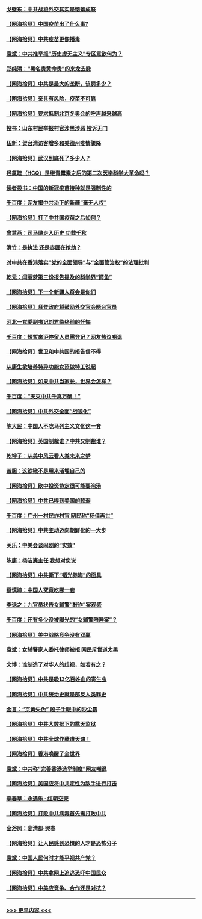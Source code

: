 #### [戈壁东：中共战狼外交其实是恼羞成怒](../pages/nsc993/n12880392.md?t=04151401) 
#### [【网海拾贝】中国疫苗出了什么事?](../pages/nsc993/n12879124.md?t=04151401) 
#### [【网海拾贝】中共疫苗更像播毒](../pages/nsc993/n12876631.md?t=04151401) 
#### [袁斌：中共推举报“历史虚无主义”专区意欲何为？](../pages/nsc993/n12876530.md?t=04151401) 
#### [郑纯清：“黑名贵黄命贵”的来龙去脉](../pages/nsc993/n12875589.md?t=04151401) 
#### [【网海拾贝】中共是最大的垄断，该罚多少？](../pages/nsc993/n12874006.md?t=04151401) 
#### [【网海拾贝】亲共有风险，疫苗不可靠](../pages/nsc993/n12872224.md?t=04151401) 
#### [【网海拾贝】要求抵制北京冬奥会的呼声越来越高](../pages/nsc993/n12868962.md?t=04151401) 
#### [投书：山东村民举报村官涉黑涉恶 投诉无门](../pages/nsc993/n12869726.md?t=04151401) 
#### [伍新：贺台湾访客增多和美德州疫情骤降](../pages/nsc993/n12865651.md?t=04151401) 
#### [【网海拾贝】武汉到底死了多少人？](../pages/nsc993/n12863707.md?t=04151401) 
#### [羟氯喹（HCQ）是继青霉素之后的第二次医学科学大革命吗？](../pages/nsc993/n12638564.md?t=04151401) 
#### [读者投书：中国的新冠疫苗接种就是强制性的](../pages/nsc993/n12859932.md?t=04151401) 
#### [千百度：网友揭中共治下的新疆“毫无人权”](../pages/nsc993/n12858385.md?t=04151401) 
#### [【网海拾贝】打了中共国疫苗之后如何？](../pages/nsc993/n12857866.md?t=04151401) 
#### [曾慧燕：司马璐走入历史 功载千秋](../pages/nsc993/n12856996.md?t=04151401) 
#### [清竹：是执法 还是赤匪在抢劫？](../pages/nsc993/n12856952.md?t=04151401) 
#### [对中共在香港落实“党的全面领导”与“全面管治权”的法理批判](../pages/nsc993/n12856929.md?t=04151401) 
#### [乾元：闫丽梦第三份报告提及的科学界“鳄鱼”](../pages/nsc993/n12855985.md?t=04151401) 
#### [【网海拾贝】下一个新疆人将会是你们](../pages/nsc993/n12855864.md?t=04151401) 
#### [【网海拾贝】拜登政府将鼓励外交官会晤台官员](../pages/nsc993/n12853615.md?t=04151401) 
#### [河北一党委副书记刘君临终前的忏悔](../pages/nsc993/n12849420.md?t=04151401) 
#### [千百度：短暂来沪停留人员需登记？网友热议嘲讽](../pages/nsc993/n12853497.md?t=04151401) 
#### [【网海拾贝】世卫和中共国的报告信不得](../pages/nsc993/n12850902.md?t=04151401) 
#### [从康生欲培养特异功能女孩做特工说起](../pages/nsc993/n12849289.md?t=04151401) 
#### [【网海拾贝】如果中共当家长，世界会怎样？](../pages/nsc993/n12848436.md?t=04151401) 
#### [千百度：“天灭中共千真万确！”](../pages/nsc993/n12845659.md?t=04151401) 
#### [【网海拾贝】中共外交全面“战狼化”](../pages/nsc993/n12845607.md?t=04151401) 
#### [陈大民：中国人不吃马列主义文化这一套](../pages/nsc993/n12842496.md?t=04151401) 
#### [【网海拾贝】英国制裁谁？中共又制裁谁？](../pages/nsc993/n12840909.md?t=04151401) 
#### [乾坤子：从美中风云看人类未来之梦](../pages/nsc993/n12840590.md?t=04151401) 
#### [苦胆：这铁锹不是用来活埋自己的](../pages/nsc993/n12839512.md?t=04151401) 
#### [【网海拾贝】欧中投资协定很可能要泡汤](../pages/nsc993/n12835122.md?t=04151401) 
#### [【网海拾贝】中共已嗅到美国的软弱](../pages/nsc993/n12832411.md?t=04151401) 
#### [千百度：广州一村民炸村官 网民称“杨佳再世”](../pages/nsc993/n12832380.md?t=04151401) 
#### [【网海拾贝】中共主动迈向朝鲜化的一大步](../pages/nsc993/n12829887.md?t=04151401) 
#### [关乐：中美会谈闹剧的“实效”](../pages/nsc993/n12826698.md?t=04151401) 
#### [陈康：杨洁篪主任  我想对您说](../pages/nsc993/n12826609.md?t=04151401) 
#### [【网海拾贝】中共撕下“韬光养晦”的面具](../pages/nsc993/n12826459.md?t=04151401) 
#### [蔡慎坤：中国人究竟吃哪一套](../pages/nsc993/n12826010.md?t=04151401) 
#### [李退之：九官员状告女辅警“敲诈”案观感](../pages/nsc993/n12823984.md?t=04151401) 
#### [千百度：还有多少没被曝光的“女辅警陪睡案”？](../pages/nsc993/n12822136.md?t=04151401) 
#### [【网海拾贝】美中战略竞争没有双赢](../pages/nsc993/n12822105.md?t=04151401) 
#### [袁斌：女辅警家人委托律师被拒 网民斥世道太黑](../pages/nsc993/n12822004.md?t=04151401) 
#### [文博：谁制造了对华人的歧视，如若有之？](../pages/nsc993/n12821635.md?t=04151401) 
#### [【网海拾贝】中共是吸13亿百姓血的寄生虫](../pages/nsc993/n12819191.md?t=04151401) 
#### [【网海拾贝】中共统治史就是部反人类罪史](../pages/nsc993/n12816738.md?t=04151401) 
#### [金言：“京黄失色” 段子手眼中的沙尘暴](../pages/nsc993/n12815700.md?t=04151401) 
#### [【网海拾贝】中共大数据下的露天监狱](../pages/nsc993/n12811075.md?t=04151401) 
#### [【网海拾贝】中共全球作孽遭天谴！](../pages/nsc993/n12810258.md?t=04151401) 
#### [【网海拾贝】香港唤醒了全世界](../pages/nsc993/n12809100.md?t=04151401) 
#### [袁斌：中共称“完善香港选举制度”网友嘲讽](../pages/nsc993/n12808994.md?t=04151401) 
#### [【网海拾贝】美国应将中共定性为敌手进行打击](../pages/nsc993/n12806870.md?t=04151401) 
#### [李春草：永遇乐 · 红朝空壳](../pages/nsc993/n12805365.md?t=04151401) 
#### [【网海拾贝】打败中共病毒首先需打败中共](../pages/nsc993/n12803930.md?t=04151401) 
#### [金浴凤：宴清都‧哭春](../pages/nsc993/n12801601.md?t=04151401) 
#### [【网海拾贝】让人民感到恐惧的人才是恐怖分子](../pages/nsc993/n12799347.md?t=04151401) 
#### [袁斌：中国人民何时才能平视共产党？](../pages/nsc993/n12799306.md?t=04151401) 
#### [【网海拾贝】中共拿网上追逃恐吓中国民众](../pages/nsc993/n12796905.md?t=04151401) 
#### [【网海拾贝】中美应竞争、合作还是对抗？](../pages/nsc993/n12794675.md?t=04151401) 

----
#### [ >>> 更早内容 <<< ](../indexes/nsc993-earlier.md)
